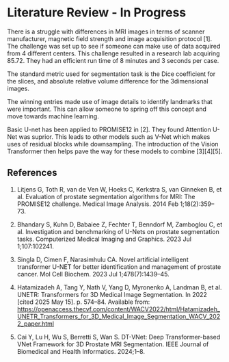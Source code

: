 # Literature Review - In Progress

There is a struggle with differences in MRI images in terms of scanner manufacturer, magnetic field strength and image acquisition protocol [1]. The challenge was set up to see if someone can make use of data acquired from 4 different centers. This challenge resulted in a research lab acquiring 85.72. They had an efficient run time of 8 minutes and 3 seconds per case. 

The standard metric used for segmentation task is the Dice coefficient for the slices, and absolute relative volume difference for the 3dimensional images.

The winning entries made use of image details to identify landmarks that were important. This can allow someone to spring off this concept and move towards machine learning.

Basic U-net has been applied to PROMISE12 in [2]. They found Attention U-Net was suprior. This leads to other models such as V-Net which makes uses of residual blocks while downsampling. The introduction of the Vision Transformer then helps pave the way for these models to combine [3][4][5]. 


## References

1. Litjens G, Toth R, van de Ven W, Hoeks C, Kerkstra S, van Ginneken B, et al. Evaluation of prostate segmentation algorithms for MRI: The PROMISE12 challenge. Medical Image Analysis. 2014 Feb 1;18(2):359–73. 

2. Bhandary S, Kuhn D, Babaiee Z, Fechter T, Benndorf M, Zamboglou C, et al. Investigation and benchmarking of U-Nets on prostate segmentation tasks. Computerized Medical Imaging and Graphics. 2023 Jul 1;107:102241. 

3. Singla D, Cimen F, Narasimhulu CA. Novel artificial intelligent transformer U-NET for better identification and management of prostate cancer. Mol Cell Biochem. 2023 Jul 1;478(7):1439–45. 

4. Hatamizadeh A, Tang Y, Nath V, Yang D, Myronenko A, Landman B, et al. UNETR: Transformers for 3D Medical Image Segmentation. In 2022 [cited 2025 May 15]. p. 574–84. Available from: https://openaccess.thecvf.com/content/WACV2022/html/Hatamizadeh_UNETR_Transformers_for_3D_Medical_Image_Segmentation_WACV_2022_paper.html

5. Cai Y, Lu H, Wu S, Berretti S, Wan S. DT-VNet: Deep Transformer-based VNet Framework for 3D Prostate MRI Segmentation. IEEE Journal of Biomedical and Health Informatics. 2024;1–8. 
